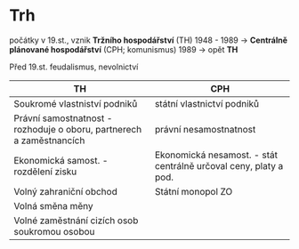 # Trh
 
počátky v 19.st., vznik **Tržního hospodářství** (TH)
1948 - 1989 -> **Centrálně plánované hospodářství** (CPH; komunismus)
1989 -> opět **TH**

Před 19.st. feudalismus, nevolnictví

| TH                                                                   | CPH                                                              |
| -------------------------------------------------------------------- | ---------------------------------------------------------------- |
| Soukromé vlastniství podniků                                         | státní vlastnictví podniků                                       |
| Právní samostnatnost - rozhoduje o oboru, partnerech a zaměstnancích | právní nesamostnatnost                                           |
| Ekonomická samost. - rozdělení zisku                                 | Ekonomická nesamost. - stát centrálně určoval ceny, platy a pod. |
| Volný zahraniční obchod                                                    | Státní monopol ZO                                          |
| Volná směna měny                                                                     |                                                  |
| Volné zaměstnání cizích osob soukromou osobou                                                                     |                                                                  |

